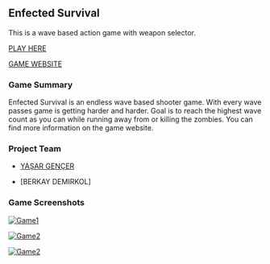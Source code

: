 ## Enfected Survival
This is a wave based action game with weapon selector.

[PLAY HERE](https://benyasar.itch.io/enfected-surviv "itch.io") 

[GAME WEBSITE](yasargencer.github.io/EnfectedSurvival.html "Game Website")


### Game Summary
Enfected Survival is an endless wave based shooter game. With every wave passes game is getting harder and harder. Goal is to reach the highest wave count as you can while running away from or killing the zombies.
You can find more information on the game website.

### Project Team

- [YAŞAR GENÇER](https://github.com/YasarGencer "YAŞAR GENÇER")

- [BERKAY DEMIRKOL]

### Game Screenshots

[![Game1](https://yasargencer.github.io/img/EnfectedSurvival01.jpg "Game1")](https://benyasar.itch.io/enfected-surviv "Game1")

[![Game2](https://yasargencer.github.io/img/EnfectedSurvival02.jpg "Game1")](https://benyasar.itch.io/enfected-surviv "Game2")

[![Game2](https://yasargencer.github.io/img/EnfectedSurvival03.jpg "Game1")](https://benyasar.itch.io/enfected-surviv "Game3")

